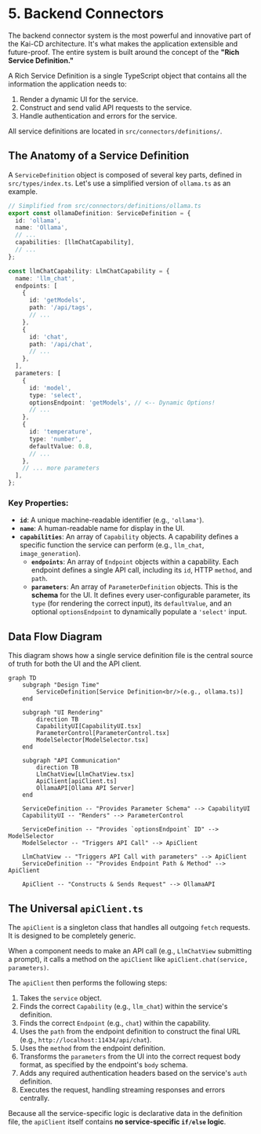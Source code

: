 # 5. Backend Connectors

The backend connector system is the most powerful and innovative part of the Kai-CD architecture. It's what makes the application extensible and future-proof. The entire system is built around the concept of the **"Rich Service Definition."**

A Rich Service Definition is a single TypeScript object that contains all the information the application needs to:
1.  Render a dynamic UI for the service.
2.  Construct and send valid API requests to the service.
3.  Handle authentication and errors for the service.

All service definitions are located in `src/connectors/definitions/`.

## The Anatomy of a Service Definition

A `ServiceDefinition` object is composed of several key parts, defined in `src/types/index.ts`. Let's use a simplified version of `ollama.ts` as an example.

```typescript
// Simplified from src/connectors/definitions/ollama.ts
export const ollamaDefinition: ServiceDefinition = {
  id: 'ollama',
  name: 'Ollama',
  // ...
  capabilities: [llmChatCapability],
  // ...
};

const llmChatCapability: LlmChatCapability = {
  name: 'llm_chat',
  endpoints: [
    {
      id: 'getModels',
      path: '/api/tags',
      // ...
    },
    {
      id: 'chat',
      path: '/api/chat',
      // ...
    },
  ],
  parameters: [
    {
      id: 'model',
      type: 'select',
      optionsEndpoint: 'getModels', // <-- Dynamic Options!
      // ...
    },
    {
      id: 'temperature',
      type: 'number',
      defaultValue: 0.8,
      // ...
    },
    // ... more parameters
  ],
};
```

### Key Properties:

-   **`id`**: A unique machine-readable identifier (e.g., `'ollama'`).
-   **`name`**: A human-readable name for display in the UI.
-   **`capabilities`**: An array of `Capability` objects. A capability defines a specific function the service can perform (e.g., `llm_chat`, `image_generation`).
    -   **`endpoints`**: An array of `Endpoint` objects within a capability. Each endpoint defines a single API call, including its `id`, HTTP `method`, and `path`.
    -   **`parameters`**: An array of `ParameterDefinition` objects. This is the **schema** for the UI. It defines every user-configurable parameter, its `type` (for rendering the correct input), its `defaultValue`, and an optional `optionsEndpoint` to dynamically populate a `'select'` input.

## Data Flow Diagram

This diagram shows how a single service definition file is the central source of truth for both the UI and the API client.

```mermaid
graph TD
    subgraph "Design Time"
        ServiceDefinition[Service Definition<br/>(e.g., ollama.ts)]
    end

    subgraph "UI Rendering"
        direction TB
        CapabilityUI[CapabilityUI.tsx]
        ParameterControl[ParameterControl.tsx]
        ModelSelector[ModelSelector.tsx]
    end

    subgraph "API Communication"
        direction TB
        LlmChatView[LlmChatView.tsx]
        ApiClient[apiClient.ts]
        OllamaAPI[Ollama API Server]
    end

    ServiceDefinition -- "Provides Parameter Schema" --> CapabilityUI
    CapabilityUI -- "Renders" --> ParameterControl
    
    ServiceDefinition -- "Provides `optionsEndpoint` ID" --> ModelSelector
    ModelSelector -- "Triggers API Call" --> ApiClient

    LlmChatView -- "Triggers API Call with parameters" --> ApiClient
    ServiceDefinition -- "Provides Endpoint Path & Method" --> ApiClient

    ApiClient -- "Constructs & Sends Request" --> OllamaAPI
```

## The Universal `apiClient.ts`

The `apiClient` is a singleton class that handles all outgoing `fetch` requests. It is designed to be completely generic.

When a component needs to make an API call (e.g., `LlmChatView` submitting a prompt), it calls a method on the `apiClient` like `apiClient.chat(service, parameters)`.

The `apiClient` then performs the following steps:
1.  Takes the `service` object.
2.  Finds the correct `Capability` (e.g., `llm_chat`) within the service's definition.
3.  Finds the correct `Endpoint` (e.g., `chat`) within the capability.
4.  Uses the `path` from the endpoint definition to construct the final URL (e.g., `http://localhost:11434/api/chat`).
5.  Uses the `method` from the endpoint definition.
6.  Transforms the `parameters` from the UI into the correct request body format, as specified by the endpoint's `body` schema.
7.  Adds any required authentication headers based on the service's `auth` definition.
8.  Executes the request, handling streaming responses and errors centrally.

Because all the service-specific logic is declarative data in the definition file, the `apiClient` itself contains **no service-specific `if/else` logic**. 